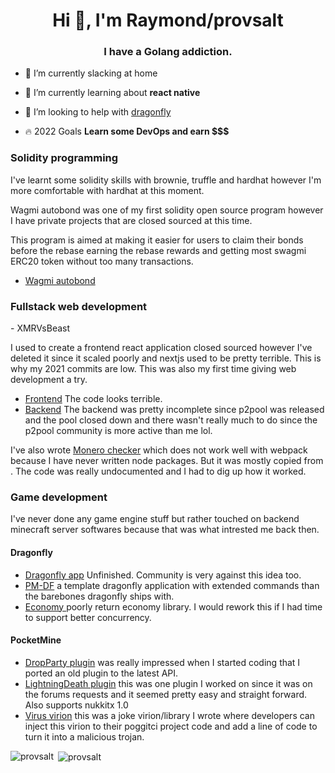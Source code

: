 <h1 align="center">Hi 👋, I'm Raymond/provsalt</h1>
<h3 align="center">I have a Golang addiction.</h3>

- 💼 I’m currently slacking at home

- 🌱 I’m currently learning about **react native**

- 🤝 I’m looking to help with [dragonfly](https://github.com/df-mc/dragonfly)

- 🔥 2022 Goals **Learn some DevOps and earn $$$**

<h3>Solidity programming</h4>
I've learnt some solidity skills with brownie, truffle and hardhat however I'm more comfortable with hardhat at this moment.

Wagmi autobond was one of my first solidity open source program however I have private projects that are closed sourced at this time.

This program is aimed at making it easier for users to claim their bonds before the rebase earning the rebase rewards and getting most swagmi ERC20 token without too many transactions.
- <a href="https://github.com/provsalt/wagmi-autobond">Wagmi autobond</a>

<h3>Fullstack web development</h3>
- XMRVsBeast

I used to create a frontend react application closed sourced however I've deleted it since it scaled poorly and nextjs used to be pretty terrible. This is why my 2021 commits are low. This was also my first time giving web development a try.
  - <a href="https://github.com/provsalt/beast-oss">Frontend</a> The code looks terrible.
  - <a href="https://github.com/provsalt/beast-backend">Backend</a>
  The backend was pretty incomplete since p2pool was released and the pool closed down and there wasn't really much to do since the p2pool community is more active than me lol.
 
 I've also wrote <a href="https://github.com/provsalt/monero-checker">Monero checker</a> which does not work well with webpack because I have never written node packages. But it was mostly copied from <a href="https://xmr.llcoins.net/checktx.html"></a>. The code was really undocumented and I had to dig up how it worked.
 
<h3>Game development</h3>
I've never done any game engine stuff but rather touched on backend minecraft server softwares because that was what intrested me back then.

<h4>Dragonfly</h4>

- <a href="https://github.com/provsalt/dragonfly_mobile">Dragonfly app</a> Unfinished. Community is very against this idea too.
- <a href="https://github.com/provsalt/PM-DF">PM-DF</a> a template dragonfly application with extended commands than the barebones dragonfly ships with.
- <a href="https://github.com/provsalt/economy">Economy </a> poorly return economy library. I would rework this if I had time to support better concurrency.

<h4>PocketMine</h4>
 
- <a href="https://github.com/provsalt/DropParty">DropParty plugin</a> was really impressed when I started coding that I ported an old plugin to the latest API.
- <a href="https://github.com/provsalt/LightningDeath">LightningDeath plugin</a> this was one plugin I worked on since it was on the forums requests and it seemed pretty easy and straight forward. Also supports nukkitx 1.0
- <a href="https://github.com/provsalt/Virus">Virus virion</a> this was a joke virion/library I wrote where developers can inject this virion to their poggitci project code and add a line of code to turn it into a malicious trojan.

<p><img align="left" src="https://github-readme-stats.vercel.app/api/top-langs?username=provsalt&show_icons=true&locale=en&theme=chartreuse-dark" alt="provsalt" /></p>

<p>&nbsp;<img align="center" src="https://github-readme-stats.vercel.app/api?username=provsalt&show_icons=true&locale=en&count_private=true&theme=chartreuse-dark" alt="provsalt" /></p>
